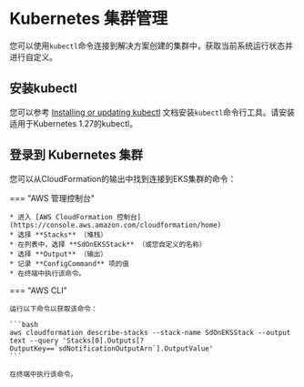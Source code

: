 # Kubernetes 集群管理

您可以使用`kubectl`命令连接到解决方案创建的集群中，获取当前系统运行状态并进行自定义。

## 安装kubectl

您可以参考 [Installing or updating kubectl](https://docs.aws.amazon.com/eks/latest/userguide/install-kubectl.html) 文档安装`kubectl`命令行工具。请安装适用于Kubernetes 1.27的kubectl。

## 登录到 Kubernetes 集群

您可以从CloudFormation的输出中找到连接到EKS集群的命令：

=== "AWS 管理控制台"

    * 进入 [AWS CloudFormation 控制台](https://console.aws.amazon.com/cloudformation/home)
    * 选择 **Stacks** （堆栈）
    * 在列表中，选择 **SdOnEKSStack** （或您自定义的名称）
    * 选择 **Output** （输出）
    * 记录 **ConfigCommand** 项的值
    * 在终端中执行该命令。

=== "AWS CLI"

    运行以下命令以获取该命令：

    ```bash
    aws cloudformation describe-stacks --stack-name SdOnEKSStack --output text --query 'Stacks[0].Outputs[?OutputKey==`sdNotificationOutputArn`].OutputValue'
    ```

    在终端中执行该命令。
